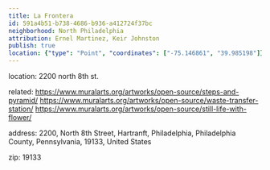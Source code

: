 ```yaml
---
title: La Frontera
id: 591a4b51-b738-4686-b936-a412724f37bc
neighborhood: North Philadelphia
attribution: Ernel Martinez, Keir Johnston
publish: true
location: {"type": "Point", "coordinates": ["-75.146861", "39.985198"]}
---
```


location: 2200 north 8th st.


            
related: https://www.muralarts.org/artworks/open-source/steps-and-pyramid/
https://www.muralarts.org/artworks/open-source/waste-transfer-station/
https://www.muralarts.org/artworks/open-source/still-life-with-flower/




            
address: 2200, North 8th Street, Hartranft, Philadelphia, Philadelphia County, Pennsylvania, 19133, United States



zip: 19133



                